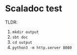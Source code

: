 # Scaladoc test

TLDR:
1. `mkdir output`
2. `sbt doc`
3. `cd output`
4. `python3 -m http.server 8080`
